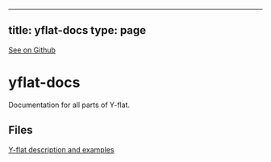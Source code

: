 
---
title: yflat-docs
type: page
---

[See on Github](https://github.com/jakeroggenbuck/yflat-docs/)

# yflat-docs
Documentation for all parts of Y-flat.

## Files
[Y-flat description and examples](https://github.com/adamhutchings/yflat-docs/blob/main/language-features.md)
